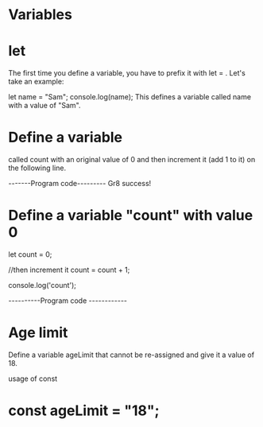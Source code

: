 # Variables

# let
The first time you define a variable, you have to prefix it with let = . Let's take an example:

let name = "Sam";
console.log(name);
This defines a variable called name with a value of "Sam".

# Define a variable 
called count with an original value of 0 and then increment it (add 1 to it) on the following line.

-------Program code---------
Gr8 success!

# Define a variable "count" with value 0
let count = 0;

//then increment it
count = count + 1;

console.log('count');

----------Program code ------------
# Age limit

Define a variable ageLimit that cannot be re-assigned and give it a value of 18.

usage of const
# const ageLimit = "18";